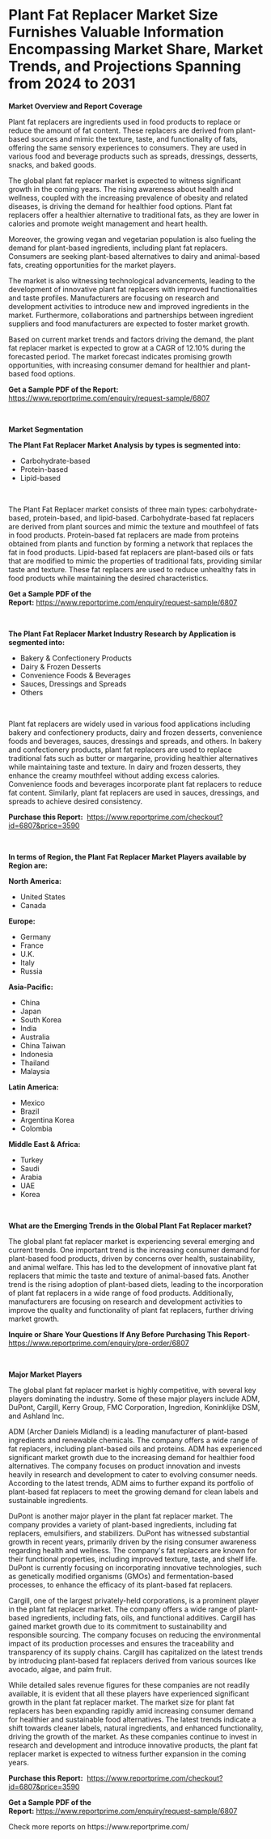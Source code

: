 <p><h1>Plant Fat Replacer Market Size Furnishes Valuable Information Encompassing Market Share, Market Trends, and Projections Spanning from 2024 to 2031</h1></p><p><strong>Market Overview and Report Coverage</strong></p>
<p><p>Plant fat replacers are ingredients used in food products to replace or reduce the amount of fat content. These replacers are derived from plant-based sources and mimic the texture, taste, and functionality of fats, offering the same sensory experiences to consumers. They are used in various food and beverage products such as spreads, dressings, desserts, snacks, and baked goods.</p><p>The global plant fat replacer market is expected to witness significant growth in the coming years. The rising awareness about health and wellness, coupled with the increasing prevalence of obesity and related diseases, is driving the demand for healthier food options. Plant fat replacers offer a healthier alternative to traditional fats, as they are lower in calories and promote weight management and heart health.</p><p>Moreover, the growing vegan and vegetarian population is also fueling the demand for plant-based ingredients, including plant fat replacers. Consumers are seeking plant-based alternatives to dairy and animal-based fats, creating opportunities for the market players.</p><p>The market is also witnessing technological advancements, leading to the development of innovative plant fat replacers with improved functionalities and taste profiles. Manufacturers are focusing on research and development activities to introduce new and improved ingredients in the market. Furthermore, collaborations and partnerships between ingredient suppliers and food manufacturers are expected to foster market growth.</p><p>Based on current market trends and factors driving the demand, the plant fat replacer market is expected to grow at a CAGR of 12.10% during the forecasted period. The market forecast indicates promising growth opportunities, with increasing consumer demand for healthier and plant-based food options.</p></p>
<p><strong>Get a Sample PDF of the Report:</strong> <a href="https://www.reportprime.com/enquiry/request-sample/6807">https://www.reportprime.com/enquiry/request-sample/6807</a></p>
<p>&nbsp;</p>
<p><strong>Market Segmentation</strong></p>
<p><strong>The Plant Fat Replacer Market Analysis by types is segmented into:</strong></p>
<p><ul><li>Carbohydrate-based</li><li>Protein-based</li><li>Lipid-based</li></ul></p>
<p>&nbsp;</p>
<p><p>The Plant Fat Replacer market consists of three main types: carbohydrate-based, protein-based, and lipid-based. Carbohydrate-based fat replacers are derived from plant sources and mimic the texture and mouthfeel of fats in food products. Protein-based fat replacers are made from proteins obtained from plants and function by forming a network that replaces the fat in food products. Lipid-based fat replacers are plant-based oils or fats that are modified to mimic the properties of traditional fats, providing similar taste and texture. These fat replacers are used to reduce unhealthy fats in food products while maintaining the desired characteristics.</p></p>
<p><strong>Get a Sample PDF of the Report:</strong>&nbsp;<a href="https://www.reportprime.com/enquiry/request-sample/6807">https://www.reportprime.com/enquiry/request-sample/6807</a></p>
<p>&nbsp;</p>
<p><strong>The Plant Fat Replacer Market Industry Research by Application is segmented into:</strong></p>
<p><ul><li>Bakery & Confectionery Products</li><li>Dairy & Frozen Desserts</li><li>Convenience Foods & Beverages</li><li>Sauces, Dressings and Spreads</li><li>Others</li></ul></p>
<p>&nbsp;</p>
<p><p>Plant fat replacers are widely used in various food applications including bakery and confectionery products, dairy and frozen desserts, convenience foods and beverages, sauces, dressings and spreads, and others. In bakery and confectionery products, plant fat replacers are used to replace traditional fats such as butter or margarine, providing healthier alternatives while maintaining taste and texture. In dairy and frozen desserts, they enhance the creamy mouthfeel without adding excess calories. Convenience foods and beverages incorporate plant fat replacers to reduce fat content. Similarly, plant fat replacers are used in sauces, dressings, and spreads to achieve desired consistency.</p></p>
<p><strong>Purchase this Report:</strong>&nbsp; <a href="https://www.reportprime.com/checkout?id=6807&price=3590">https://www.reportprime.com/checkout?id=6807&price=3590</a></p>
<p>&nbsp;</p>
<p><strong>In terms of Region, the Plant Fat Replacer Market Players available by Region are:</strong></p>
<p>
    <p> <strong> North America: </strong>
        <ul>
            <li>United States</li>
            <li>Canada</li>
        </ul>
        </p> 
    <p> <strong> Europe: </strong>
        <ul>
            <li>Germany</li>
            <li>France</li>
            <li>U.K.</li>
            <li>Italy</li>
            <li>Russia</li>
        </ul>
        </p> 
    <p> <strong> Asia-Pacific: </strong>
        <ul>
            <li>China</li>
            <li>Japan</li>
            <li>South Korea</li>
            <li>India</li>
            <li>Australia</li>
            <li>China Taiwan</li>
            <li>Indonesia</li>
            <li>Thailand</li>
            <li>Malaysia</li>
        </ul>
        </p> 
    <p> <strong> Latin America: </strong>
        <ul>
            <li>Mexico</li>
            <li>Brazil</li>
            <li>Argentina Korea</li>
            <li>Colombia</li>
        </ul>
        </p> 
    <p> <strong> Middle East & Africa: </strong>
        <ul>
            <li>Turkey</li>
            <li>Saudi</li>
            <li>Arabia</li>
            <li>UAE</li>
            <li>Korea</li>
        </ul>
    </p>
    </p>
<p>&nbsp;</p>
<p><strong>What are the Emerging Trends in the Global Plant Fat Replacer market?</strong></p>
<p><p>The global plant fat replacer market is experiencing several emerging and current trends. One important trend is the increasing consumer demand for plant-based food products, driven by concerns over health, sustainability, and animal welfare. This has led to the development of innovative plant fat replacers that mimic the taste and texture of animal-based fats. Another trend is the rising adoption of plant-based diets, leading to the incorporation of plant fat replacers in a wide range of food products. Additionally, manufacturers are focusing on research and development activities to improve the quality and functionality of plant fat replacers, further driving market growth.</p></p>
<p><strong>Inquire or Share Your Questions If Any Before Purchasing This Report</strong>- <a href="https://www.reportprime.com/enquiry/pre-order/6807">https://www.reportprime.com/enquiry/pre-order/6807</a></p>
<p>&nbsp;</p>
<p><strong>Major Market Players</strong></p>
<p><p>The global plant fat replacer market is highly competitive, with several key players dominating the industry. Some of these major players include ADM, DuPont, Cargill, Kerry Group, FMC Corporation, Ingredion, Koninklijke DSM, and Ashland Inc.</p><p>ADM (Archer Daniels Midland) is a leading manufacturer of plant-based ingredients and renewable chemicals. The company offers a wide range of fat replacers, including plant-based oils and proteins. ADM has experienced significant market growth due to the increasing demand for healthier food alternatives. The company focuses on product innovation and invests heavily in research and development to cater to evolving consumer needs. According to the latest trends, ADM aims to further expand its portfolio of plant-based fat replacers to meet the growing demand for clean labels and sustainable ingredients.</p><p>DuPont is another major player in the plant fat replacer market. The company provides a variety of plant-based ingredients, including fat replacers, emulsifiers, and stabilizers. DuPont has witnessed substantial growth in recent years, primarily driven by the rising consumer awareness regarding health and wellness. The company's fat replacers are known for their functional properties, including improved texture, taste, and shelf life. DuPont is currently focusing on incorporating innovative technologies, such as genetically modified organisms (GMOs) and fermentation-based processes, to enhance the efficacy of its plant-based fat replacers.</p><p>Cargill, one of the largest privately-held corporations, is a prominent player in the plant fat replacer market. The company offers a wide range of plant-based ingredients, including fats, oils, and functional additives. Cargill has gained market growth due to its commitment to sustainability and responsible sourcing. The company focuses on reducing the environmental impact of its production processes and ensures the traceability and transparency of its supply chains. Cargill has capitalized on the latest trends by introducing plant-based fat replacers derived from various sources like avocado, algae, and palm fruit.</p><p>While detailed sales revenue figures for these companies are not readily available, it is evident that all these players have experienced significant growth in the plant fat replacer market. The market size for plant fat replacers has been expanding rapidly amid increasing consumer demand for healthier and sustainable food alternatives. The latest trends indicate a shift towards cleaner labels, natural ingredients, and enhanced functionality, driving the growth of the market. As these companies continue to invest in research and development and introduce innovative products, the plant fat replacer market is expected to witness further expansion in the coming years.</p></p>
<p><strong>Purchase this Report:</strong>&nbsp;&nbsp;<a href="https://www.reportprime.com/checkout?id=6807&price=3590">https://www.reportprime.com/checkout?id=6807&price=3590</a></p>
<p></p>
<p><strong>Get a Sample PDF of the Report:</strong>&nbsp;<a href="https://www.reportprime.com/enquiry/request-sample/6807">https://www.reportprime.com/enquiry/request-sample/6807</a></p>
<p>Check more reports on https://www.reportprime.com/</p>